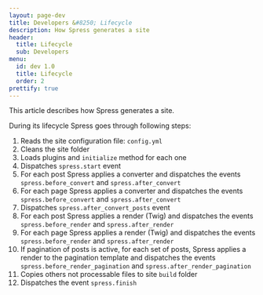 ```yaml
---
layout: page-dev
title: Developers &#8250; Lifecycle
description: How Spress generates a site 
header:
  title: Lifecycle
  sub: Developers
menu:
  id: dev 1.0
  title: Lifecycle
  order: 2
prettify: true
---
```

This article describes how Spress generates a site.

During its lifecycle Spress goes through following steps:

1. Reads the site configuration file: `config.yml`
2. Cleans the site folder
3. Loads plugins and `initialize` method for each one
4. Dispatches `spress.start` event
5. For each post Spress applies a converter and dispatches the events `spress.before_convert` and `spress.after_convert`
6. For each page Spress applies a converter and dispatches the events `spress.before_convert` and `spress.after_convert`
7. Dispatches `spress.after_convert_posts` event
8. For each post Spress applies a render (Twig) and dispatches the events `spress.before_render` and `spress.after_render`
9. For each page Spress applies a render (Twig) and dispatches the events `spress.before_render` and `spress.after_render`
10. If pagination of posts is active, for each set of posts, Spress applies a render to the pagination template and dispatches the events `spress.before_render_pagination` and `spress.after_render_pagination`
11. Copies others not processable files to site `build` folder
12. Dispatches the event `spress.finish`
